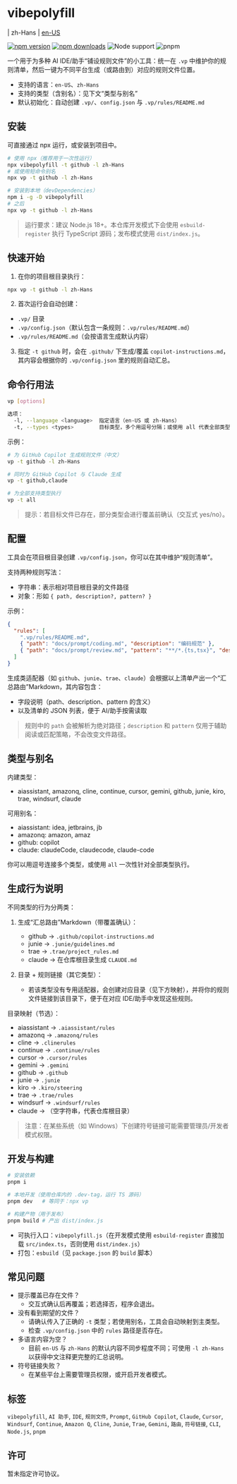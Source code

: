 # vibepolyfill

| zh-Hans
| [en-US](./README.en.md)

[![npm version](https://img.shields.io/npm/v/vibepolyfill)](https://www.npmjs.com/package/vibepolyfill)
[![npm downloads](https://img.shields.io/npm/dm/vibepolyfill)](https://www.npmjs.com/package/vibepolyfill)
![Node support](https://img.shields.io/badge/node-%3E%3D18-43853d?logo=node.js&logoColor=white)
![pnpm](https://img.shields.io/badge/pnpm-compatible-F69220?logo=pnpm&logoColor=white)

一个用于为多种 AI IDE/助手“铺设规则文件”的小工具：统一在 `.vp` 中维护你的规则清单，然后一键为不同平台生成（或路由到）对应的规则文件位置。

- 支持的语言：`en-US`、`zh-Hans`
- 支持的类型（含别名）：见下文“类型与别名”
- 默认初始化：自动创建 `.vp/`、`config.json` 与 `.vp/rules/README.md`

## 安装

可直接通过 npx 运行，或安装到项目中。

```bash
# 使用 npx（推荐用于一次性运行）
npx vibepolyfill -t github -l zh-Hans
# 或使用短命令别名
npx vp -t github -l zh-Hans

# 安装到本地（devDependencies）
npm i -g -D vibepolyfill
# 之后
npx vp -t github -l zh-Hans
```

> 运行要求：建议 Node.js 18+。本仓库开发模式下会使用 `esbuild-register` 执行 TypeScript 源码；发布模式使用 `dist/index.js`。

## 快速开始

1) 在你的项目根目录执行：

```bash
npx vp -t github -l zh-Hans
```

2) 首次运行会自动创建：
- `.vp/` 目录
- `.vp/config.json`（默认包含一条规则：`.vp/rules/README.md`）
- `.vp/rules/README.md`（会按语言生成默认内容）

3) 指定 `-t github` 时，会在 `.github/` 下生成/覆盖 `copilot-instructions.md`，其内容会根据你的 `.vp/config.json` 里的规则自动汇总。

## 命令行用法

```bash
vp [options]

选项：
  -l, --language <language>  指定语言（en-US 或 zh-Hans）
  -t, --types <types>        目标类型，多个用逗号分隔；或使用 all 代表全部类型
```

示例：

```bash
# 为 GitHub Copilot 生成规则文件（中文）
vp -t github -l zh-Hans

# 同时为 GitHub Copilot 与 Claude 生成
vp -t github,claude

# 为全部支持类型执行
vp -t all
```

> 提示：若目标文件已存在，部分类型会进行覆盖前确认（交互式 yes/no）。

## 配置

工具会在项目根目录创建 `.vp/config.json`，你可以在其中维护“规则清单”。

支持两种规则写法：
- 字符串：表示相对项目根目录的文件路径
- 对象：形如 `{ path, description?, pattern? }`

示例：

```json
{
  "rules": [
    ".vp/rules/README.md",
    { "path": "docs/prompt/coding.md", "description": "编码规范" },
    { "path": "docs/prompt/review.md", "pattern": "**/*.{ts,tsx}", "description": "代码评审要点" }
  ]
}
```

生成类适配器（如 `github`、`junie`、`trae`、`claude`）会根据以上清单产出一个“汇总路由”Markdown，其内容包含：
- 字段说明（path、description、pattern 的含义）
- 以及清单的 JSON 列表，便于 AI/助手按需读取

> 规则中的 `path` 会被解析为绝对路径；`description` 和 `pattern` 仅用于辅助阅读或匹配策略，不会改变文件路径。

## 类型与别名

内建类型：
- aiassistant, amazonq, cline, continue, cursor, gemini, github, junie, kiro, trae, windsurf, claude

可用别名：
- aiassistant: idea, jetbrains, jb
- amazonq: amazon, amaz
- github: copilot
- claude: claudeCode, claudecode, claude-code

你可以用逗号连接多个类型，或使用 `all` 一次性针对全部类型执行。

## 生成行为说明

不同类型的行为分两类：

1) 生成“汇总路由”Markdown（带覆盖确认）：
   - github → `.github/copilot-instructions.md`
   - junie  → `.junie/guidelines.md`
   - trae   → `.trae/project_rules.md`
   - claude → 在仓库根目录生成 `CLAUDE.md`

2) 目录 + 规则链接（其它类型）：
   - 若该类型没有专用适配器，会创建对应目录（见下方映射），并将你的规则文件链接到该目录下，便于在对应 IDE/助手中发现这些规则。

目录映射（节选）：
- aiassistant → `.aiassistant/rules`
- amazonq    → `.amazonq/rules`
- cline      → `.clinerules`
- continue   → `.continue/rules`
- cursor     → `.cursor/rules`
- gemini     → `.gemini`
- github     → `.github`
- junie      → `.junie`
- kiro       → `.kiro/steering`
- trae       → `.trae/rules`
- windsurf   → `.windsurf/rules`
- claude     → （空字符串，代表仓库根目录）

> 注意：在某些系统（如 Windows）下创建符号链接可能需要管理员/开发者模式权限。

## 开发与构建

```bash
# 安装依赖
pnpm i

# 本地开发（使用仓库内的 .dev-tag，运行 TS 源码）
pnpm dev   # 等同于：npx vp

# 构建产物（用于发布）
pnpm build # 产出 dist/index.js
```

- 可执行入口：`vibepolyfill.js`（在开发模式使用 `esbuild-register` 直接加载 `src/index.ts`，否则使用 `dist/index.js`）
- 打包：`esbuild`（见 `package.json` 的 `build` 脚本）

## 常见问题

- 提示覆盖已存在文件？
  - 交互式确认后再覆盖；若选择否，程序会退出。
- 没有看到期望的文件？
  - 请确认传入了正确的 `-t` 类型；若使用别名，工具会自动映射到主类型。
  - 检查 `.vp/config.json` 中的 `rules` 路径是否存在。
- 多语言内容为空？
  - 目前 `en-US` 与 `zh-Hans` 的默认内容不同步程度不同；可使用 `-l zh-Hans` 以获得中文注释更完整的汇总说明。
- 符号链接失败？
  - 在某些平台上需要管理员权限，或开启开发者模式。

## 标签

`vibepolyfill`, `AI 助手`, `IDE`, `规则文件`, `Prompt`, `GitHub Copilot`, `Claude`, `Cursor`, `Windsurf`, `Continue`, `Amazon Q`, `Cline`, `Junie`, `Trae`, `Gemini`, `路由`, `符号链接`, `CLI`, `Node.js`, `pnpm`

## 许可

暂未指定许可协议。
